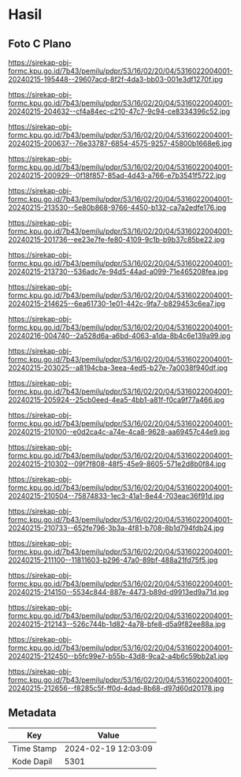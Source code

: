 # Hasil

## Foto C Plano

https://sirekap-obj-formc.kpu.go.id/7b43/pemilu/pdpr/53/16/02/20/04/5316022004001-20240215-195448--29607acd-8f2f-4da3-bb03-001e3df1270f.jpg

https://sirekap-obj-formc.kpu.go.id/7b43/pemilu/pdpr/53/16/02/20/04/5316022004001-20240215-204632--cf4a84ec-c210-47c7-9c94-ce8334396c52.jpg

https://sirekap-obj-formc.kpu.go.id/7b43/pemilu/pdpr/53/16/02/20/04/5316022004001-20240215-200637--76e33787-6854-4575-9257-45800b1668e6.jpg

https://sirekap-obj-formc.kpu.go.id/7b43/pemilu/pdpr/53/16/02/20/04/5316022004001-20240215-200929--0f18f857-85ad-4d43-a766-e7b3541f5722.jpg

https://sirekap-obj-formc.kpu.go.id/7b43/pemilu/pdpr/53/16/02/20/04/5316022004001-20240215-213530--5e80b868-9766-4450-b132-ca7a2edfe176.jpg

https://sirekap-obj-formc.kpu.go.id/7b43/pemilu/pdpr/53/16/02/20/04/5316022004001-20240215-201736--ee23e7fe-fe80-4109-9c1b-b9b37c85be22.jpg

https://sirekap-obj-formc.kpu.go.id/7b43/pemilu/pdpr/53/16/02/20/04/5316022004001-20240215-213730--536adc7e-94d5-44ad-a099-71e465208fea.jpg

https://sirekap-obj-formc.kpu.go.id/7b43/pemilu/pdpr/53/16/02/20/04/5316022004001-20240215-214625--6ea61730-1e01-442c-9fa7-b829453c6ea7.jpg

https://sirekap-obj-formc.kpu.go.id/7b43/pemilu/pdpr/53/16/02/20/04/5316022004001-20240216-004740--2a528d6a-a6bd-4063-a1da-8b4c6e139a99.jpg

https://sirekap-obj-formc.kpu.go.id/7b43/pemilu/pdpr/53/16/02/20/04/5316022004001-20240215-203025--a8194cba-3eea-4ed5-b27e-7a0038f940df.jpg

https://sirekap-obj-formc.kpu.go.id/7b43/pemilu/pdpr/53/16/02/20/04/5316022004001-20240215-205924--25cb0eed-4ea5-4bb1-a81f-f0ca9f77a466.jpg

https://sirekap-obj-formc.kpu.go.id/7b43/pemilu/pdpr/53/16/02/20/04/5316022004001-20240215-210100--e0d2ca4c-a74e-4ca8-9628-aa69457c44e9.jpg

https://sirekap-obj-formc.kpu.go.id/7b43/pemilu/pdpr/53/16/02/20/04/5316022004001-20240215-210302--09f7f808-48f5-45e9-8605-571e2d8b0f84.jpg

https://sirekap-obj-formc.kpu.go.id/7b43/pemilu/pdpr/53/16/02/20/04/5316022004001-20240215-210504--75874833-1ec3-41a1-8e44-703eac36f91d.jpg

https://sirekap-obj-formc.kpu.go.id/7b43/pemilu/pdpr/53/16/02/20/04/5316022004001-20240215-210733--652fe796-3b3a-4f81-b708-8b1d794fdb24.jpg

https://sirekap-obj-formc.kpu.go.id/7b43/pemilu/pdpr/53/16/02/20/04/5316022004001-20240215-211100--11811603-b296-47a0-89bf-488a21fd75f5.jpg

https://sirekap-obj-formc.kpu.go.id/7b43/pemilu/pdpr/53/16/02/20/04/5316022004001-20240215-214150--5534c844-887e-4473-b89d-d9913ed9a71d.jpg

https://sirekap-obj-formc.kpu.go.id/7b43/pemilu/pdpr/53/16/02/20/04/5316022004001-20240215-212143--526c744b-1d82-4a78-bfe8-d5a9f82ee88a.jpg

https://sirekap-obj-formc.kpu.go.id/7b43/pemilu/pdpr/53/16/02/20/04/5316022004001-20240215-212450--b5fc99e7-b55b-43d8-9ca2-a4b6c59bb2a1.jpg

https://sirekap-obj-formc.kpu.go.id/7b43/pemilu/pdpr/53/16/02/20/04/5316022004001-20240215-212656--f8285c5f-ff0d-4dad-8b68-d97d60d20178.jpg


## Metadata

| Key        | Value               |
| ---------- | ------------------- |
| Time Stamp | 2024-02-19 12:03:09 |
| Kode Dapil | 5301                |



